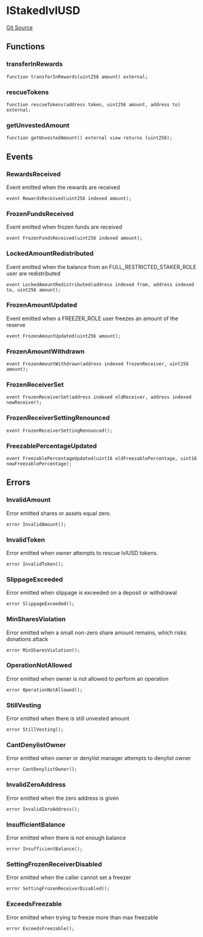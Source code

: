# IStakedlvlUSD
[Git Source](https://github.com/Level-Money/contracts/blob/7fc97def4c32b2c55e844838ecbb532dceb8179d/src/interfaces/IStakedlvlUSD.sol)


## Functions
### transferInRewards


```solidity
function transferInRewards(uint256 amount) external;
```

### rescueTokens


```solidity
function rescueTokens(address token, uint256 amount, address to) external;
```

### getUnvestedAmount


```solidity
function getUnvestedAmount() external view returns (uint256);
```

## Events
### RewardsReceived
Event emitted when the rewards are received


```solidity
event RewardsReceived(uint256 indexed amount);
```

### FrozenFundsReceived
Event emitted when frozen funds are received


```solidity
event FrozenFundsReceived(uint256 indexed amount);
```

### LockedAmountRedistributed
Event emitted when the balance from an FULL_RESTRICTED_STAKER_ROLE user are redistributed


```solidity
event LockedAmountRedistributed(address indexed from, address indexed to, uint256 amount);
```

### FrozenAmountUpdated
Event emitted when a FREEZER_ROLE user freezes an amount of the reserve


```solidity
event FrozenAmountUpdated(uint256 amount);
```

### FrozenAmountWithdrawn

```solidity
event FrozenAmountWithdrawn(address indexed frozenReceiver, uint256 amount);
```

### FrozenReceiverSet

```solidity
event FrozenReceiverSet(address indexed oldReceiver, address indexed newReceiver);
```

### FrozenReceiverSettingRenounced

```solidity
event FrozenReceiverSettingRenounced();
```

### FreezablePercentageUpdated

```solidity
event FreezablePercentageUpdated(uint16 oldFreezablePercentage, uint16 newFreezablePercentage);
```

## Errors
### InvalidAmount
Error emitted shares or assets equal zero.


```solidity
error InvalidAmount();
```

### InvalidToken
Error emitted when owner attempts to rescue lvlUSD tokens.


```solidity
error InvalidToken();
```

### SlippageExceeded
Error emitted when slippage is exceeded on a deposit or withdrawal


```solidity
error SlippageExceeded();
```

### MinSharesViolation
Error emitted when a small non-zero share amount remains, which risks donations attack


```solidity
error MinSharesViolation();
```

### OperationNotAllowed
Error emitted when owner is not allowed to perform an operation


```solidity
error OperationNotAllowed();
```

### StillVesting
Error emitted when there is still unvested amount


```solidity
error StillVesting();
```

### CantDenylistOwner
Error emitted when owner or denylist manager attempts to denylist owner


```solidity
error CantDenylistOwner();
```

### InvalidZeroAddress
Error emitted when the zero address is given


```solidity
error InvalidZeroAddress();
```

### InsufficientBalance
Error emitted when there is not enough balance


```solidity
error InsufficientBalance();
```

### SettingFrozenReceiverDisabled
Error emitted when the caller cannot set a freezer


```solidity
error SettingFrozenReceiverDisabled();
```

### ExceedsFreezable
Error emitted when trying to freeze more than max freezable


```solidity
error ExceedsFreezable();
```

